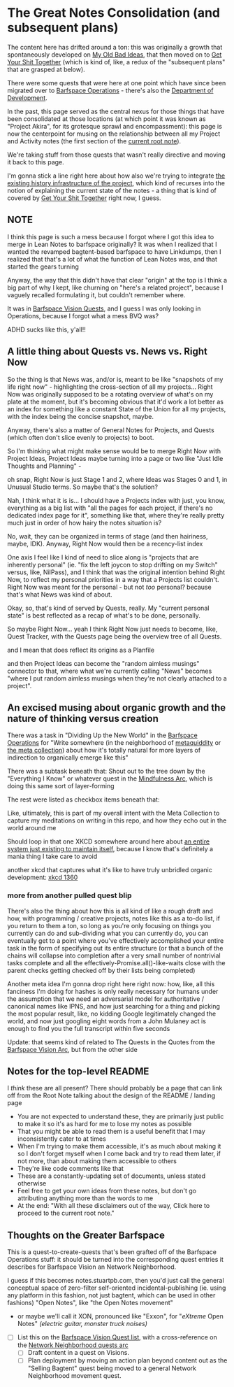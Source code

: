 # The Great Notes Consolidation (and subsequent plans)

The content here has drifted around a ton: this was originally a growth that spontaneously developed on [My Old Bad Ideas][], that then moved on to [Get Your Shit Together][GYST] (which is kind of, like, a redux of the "subsequent plans" that are grasped at below).

There were some quests that were here at one point which have since been migrated over to [Barfspace Operations][] - there's also the [Department of Development][DoD].

[Barfspace Operations]: a3f1fbb2-28c2-43b2-950d-6d5b7af7cd64.md
[DoD]: eb1e81f8-5939-4f85-9930-418044018a75.md
[My Old Bad Ideas]: f3f3d6ba-6342-415a-9f3b-ab4f1d75a692.md
[GYST]: 1da0f61f-c2bb-4b9d-99da-e3f07e18556a.md

In the past, this page served as the central nexus for those things that have been consolidated at those locations (at which point it was known as "Project Akira", for its grotesque sprawl and encompassment): this page is now the centerpoint for musing on the relationship between all my Project and Activity notes (the first section of the [current root note][]).

[current root note]: 81cde66e-d238-4fc1-8381-648a3f90537d.md

We're taking stuff from those quests that wasn't really directive and moving it back to this page.

I'm gonna stick a line right here about how also we're trying to integrate [the existing history infrastructure of the project][history], which kind of recurses into the notion of explaining the current state of the notes - a thing that is kind of covered by [Get Your Shit Together][GYST] right now, I guess.

[history]: 0621dc44-9276-47ef-877b-56756163e04f.md

## NOTE

I think this page is such a mess because I forgot where I got this idea to merge in Lean Notes to barfspace originally? It was when I realized that I wanted the revamped bagtent-based barfspace to have Linkdumps, then I realized that that's a lot of what the function of Lean Notes was, and that started the gears turning

Anyway, the way that this didn't have that clear "origin" at the top is I think a big part of why I kept, like churning on "here's a related project", because I vaguely recalled formulating it, but couldn't remember where.

It was in [Barfspace Vision Quests][BVQ], and I guess I was only looking in Operations, because I forgot what a mess BVQ was?

[BVQ]: a8c1b237-886b-4169-88ff-9e52bc1dbcf2.md

ADHD sucks like this, y'all!!

## A little thing about Quests vs. News vs. Right Now

So the thing is that News was, and/or is, meant to be like "snapshots of my life right now" - highlighting the cross-section of all my projects... Right Now was originally supposed to be a rotating overview of what's on my plate at the moment, but it's becoming obvious that it'd work a lot better as an index for something like a constant State of the Union for all my projects, with the index being the concise snapshot, maybe.

Anyway, there's also a matter of General Notes for Projects, and Quests (which often don't slice evenly to projects) to boot.

So I'm thinking what might make sense would be to merge Right Now with Project Ideas, Project Ideas maybe turning into a page or two like "Just Idle Thoughts and Planning" -

oh snap, Right Now is just Stage 1 and 2, where Ideas was Stages 0 and 1, in Unusual Studio terms. So maybe that's the solution?

Nah, I think what it is is... I should have a Projects index with just, you know, everything as a big list with "all the pages for each project, if there's no dedicated index page for it", something like that, where they're really pretty much just in order of how hairy the notes situation is?

No, wait, they can be organized in terms of stage (and then hairiness, maybe, IDK). Anyway, Right Now would then be a recency-list index

One axis I feel like I kind of need to slice along is "projects that are inherently personal" (ie. "fix the left joycon to stop drifting on my Switch" versus, like, NilPass), and I think that was the original intention behind Right Now, to reflect my personal priorities in a way that a Projects list couldn't. Right Now was meant for the personal - but not *too* personal? because that's what News was kind of about.

Okay, so, that's kind of served by Quests, really. My "current personal state" is best reflected as a recap of what's to be done, personally.

So maybe Right Now... yeah I think Right Now just needs to become, like, Quest Tracker, with the Quests page being the overview tree of all Quests.

and I mean that does reflect its origins as a Planfile

and then Project Ideas can become the "random aimless musings" connector to that, where what we're currently calling "News" becomes "where I put random aimless musings when they're not clearly attached to a project".

## An excised musing about organic growth and the nature of thinking versus creation

There was a task in "Dividing Up the New World" in the [Barfspace Operations][] for "Write somewhere (in the neighborhood of [metaquiddity][] or [the meta collection][]) about how it's totally natural for more layers of indirection to organically emerge like this"

There was a subtask beneath that: Shout out to the tree down by the "Everything I Know" or whatever quest in the [Mindfulness Arc][], which is doing this same sort of layer-forming

The rest were listed as checkbox items beneath that:

Like, ultimately, this is part of my overall intent with the Meta Collection to capture my meditations on writing in this repo, and how they echo out in the world around me

Should loop in that one XKCD somewhere around here about [an entire system just existing to maintain itself][xkcd 1579], because I know that's definitely a mania thing I take care to avoid

another xkcd that captures what it's like to have truly unbridled organic development: [xkcd 1360][]

[xkcd 1579]: https://xkcd.com/1579/
[xkcd 1360]: https://xkcd.com/1360/

### more from another pulled quest blip

There's also the thing about how this is all kind of like a rough draft and how, with programming / creative projects, notes like this as a to-do list, if you return to them a ton, so long as you're only focusing on things you currently can do and sub-dividing what you can currently do, you can eventually get to a point where you've effectively accomplished your entire task in the form of specifying out its entire structure (or that a bunch of the chains will collapse into completion after a very small number of nontrivial tasks complete and all the effectively-Promise.all()-like-waits close with the parent checks getting checked off by their lists being completed)

Another meta idea I'm gonna drop right here right now: how, like, all this fanciness I'm doing for hashes is only really necessary for humans under the assumption that we need an adversarial model for authoritative / canonical names like IPNS, and how just searching for a thing and picking the most popular result, like, no kidding Google legitimately changed the world, and now just googling eight words from a John Mulaney act is enough to find you the full transcript within five seconds

Update: that seems kind of related to The Quests in the Quotes from the [Barfspace Vision Arc][BVA], but from the other side

[metaquiddity]: 3ef0ffc5-818e-4c16-be90-0a8bd6eb8778.md
[the meta collection]: 8c5a1d30-97d9-4395-85be-b6c8ba57b239.md
[Mindfulness Arc]: 2087f1d7-55fa-4d8b-a4a0-01e4d8579047.md
[BVA]: a8c1b237-886b-4169-88ff-9e52bc1dbcf2.md

## Notes for the top-level README

I *think* these are all present? There should probably be a page that can link off from the Root Note talking about the design of the README / landing page

- You are not expected to understand these, they are primarily just public to make it so it's as hard for me to lose my notes as possible
- That you might be able to read them is a useful benefit that I may inconsistently cater to at times
- When I'm trying to make them accessible, it's as much about making it so I don't forget myself when I come back and try to read them later, if not more, than about making them accessible to others
- They're like code comments like that
- These are a constantly-updating set of documents, unless stated otherwise
- Feel free to get your own ideas from these notes, but don't go attributing anything more than the words to me
- At the end: "With all these disclaimers out of the way, Click here to proceed to the current root note."

## Thoughts on the Greater Barfspace

This is a quest-to-create-quests that's been grafted off of the Barfspace Operations stuff: it should be turned into the corresponding quest entries it describes for Barfspace Vision an Network Neighborhood.

I guess if this becomes notes.stuartpb.com, then you'd just call the general conceptual space of zero-filter self-oriented incidental-publishing (ie. using any platform in this fashion, not just bagtent, which can be used in other fashions) "Open Notes", like "the Open Notes movement"

- or maybe we'll call it XON, pronounced like "Exxon", for "*eXtreme* Open Notes" *(electric guitar, monster truck noises)*
- [ ] List this on the [Barfspace Vision Quest list][BVQL], with a cross-reference on the [Network Neighborhood quests arc][NetNQ]
  - [ ] Draft content in a quest on Visions.
  - [ ] Plan deployment by moving an action plan beyond content out as the "Selling Bagtent" quest being moved to a general Network Neighborhood movement quest.

[NetNQ]: 8905d737-8f2a-4de7-a850-c1f2b04cd45e.md
[BVQL]: a8c1b237-886b-4169-88ff-9e52bc1dbcf2.md
